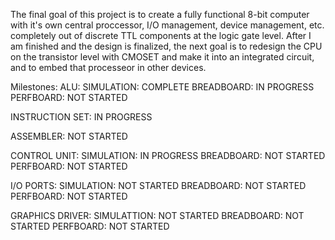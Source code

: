 The final goal of this project is to create a fully functional 8-bit computer with it's own central proccessor, I/O management, device management, etc. 
completely out of discrete TTL components at the logic gate level. After I am finished and the design is finalized, the next goal is to redesign the
CPU on the transistor level with CMOSET and make it into an integrated circuit, and to embed that processeor in other devices. 

Milestones:
ALU:
SIMULATION: COMPLETE
BREADBOARD: IN PROGRESS
PERFBOARD: NOT STARTED

INSTRUCTION SET: IN PROGRESS

ASSEMBLER: NOT STARTED

CONTROL UNIT:
SIMULATION: IN PROGRESS
BREADBOARD: NOT STARTED
PERFBOARD: NOT STARTED

I/O PORTS:
SIMULATION: NOT STARTED
BREADBOARD: NOT STARTED
PERFBOARD: NOT STARTED

GRAPHICS DRIVER:
SIMULATTION: NOT STARTED
BREADBOARD: NOT STARTED
PERFBOARD: NOT STARTED


